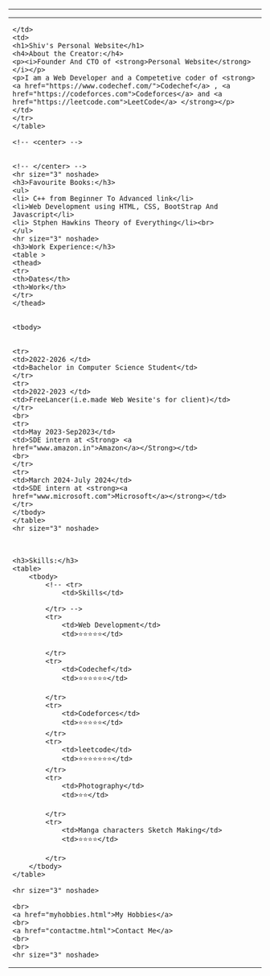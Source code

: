 
<html lang="en">
<head>
    <meta charset="UTF-8">
    <meta http-equiv="X-UA-Compatible" content="IE=edge">
    <meta name="viewport" content="width=device-width, initial-scale=1.0">
<!--     <title>Shiv's Personal Website</title> -->
</head>
<body>
    <hr size="3" noshade>   
    <table cellspacing="20">
    <tr>
    <td>
    <img src="https://image.shutterstock.com/image-photo/womans-hand-long-sleeved-jumper-260nw-1849574974.jpg" alt="">
    
    </td>
    <td>
    <h1>Shiv's Personal Website</h1>
    <h4>About the Creator:</h4>
    <p><i>Founder And CTO of <strong>Personal Website</strong> </i></p>
    <p>I am a Web Developer and a Competetive coder of <strong> <a href="https://www.codechef.com/">Codechef</a> , <a href="https://codeforces.com">Codeforces</a> and <a href="https://leetcode.com">LeetCode</a> </strong></p>
    </td>
    </tr>
    </table>
 
    <!-- <center> -->
    
    
    <!-- </center> -->
    <hr size="3" noshade>
    <h3>Favourite Books:</h3>
    <ul>
    <li> C++ from Beginner To Advanced link</li>
    <li>Web Development using HTML, CSS, BootStrap And Javascript</li>
    <li> Stphen Hawkins Theory of Everything</li><br>
    </ul>
    <hr size="3" noshade>
    <h3>Work Experience:</h3>
    <table >
    <thead>
    <tr>
    <th>Dates</th>
    <th>Work</th>
    </tr>
    </thead>


    <tbody>
        

    <tr>
    <td>2022-2026 </td>
    <td>Bachelor in Computer Science Student</td>
    </tr>
    <tr>
    <td>2022-2023 </td>
    <td>FreeLancer(i.e.made Web Wesite's for client)</td>
    </tr>
    <br>
    <tr>
    <td>May 2023-Sep2023</td>
    <td>SDE intern at <Strong> <a href="www.amazon.in">Amazon</a></Strong></td>
    <br>
    </tr>
    <tr>
    <td>March 2024-July 2024</td>
    <td>SDE intern at <strong><a href="www.microsoft.com">Microsoft</a></strong></td>
    </tr> 
    </tbody>
    </table>
    <hr size="3" noshade>



    <h3>Skills:</h3>
    <table>
        <tbody>
            <!-- <tr>
                <td>Skills</td>
                
            </tr> -->
            <tr>
                <td>Web Development</td>
                <td>⭐⭐⭐⭐⭐</td>

            </tr>
            <tr>
                <td>Codechef</td>
                <td>⭐⭐⭐⭐⭐⭐</td>

            </tr>
            <tr>
                <td>Codeforces</td>
                <td>⭐⭐⭐⭐⭐</td>
            </tr>
            <tr>
                <td>leetcode</td>
                <td>⭐⭐⭐⭐⭐⭐⭐</td>
            </tr>
            <tr>
                <td>Photography</td>
                <td>⭐⭐</td>

            </tr>
            <tr>
                <td>Manga characters Sketch Making</td>
                <td>⭐⭐⭐⭐</td>

            </tr>
        </tbody>
    </table>

    <hr size="3" noshade>

    <br>
    <a href="myhobbies.html">My Hobbies</a>
    <br>
    <a href="contactme.html">Contact Me</a>
    <br>
    <br>
    <hr size="3" noshade>

</body>
</html> 
